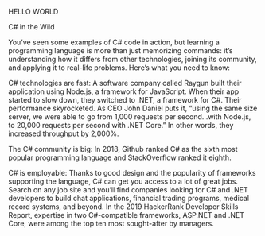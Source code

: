 HELLO WORLD

C# in the Wild

You’ve seen some examples of C# code in action, but learning a programming language is more than just memorizing commands: it’s understanding how it differs from other technologies, joining its community, and applying it to real-life problems. Here’s what you need to know:

C# technologies are fast: A software company called Raygun built their application using Node.js, a framework for JavaScript. When their app started to slow down, they switched to .NET, a framework for C#. Their performance skyrocketed. As CEO John Daniel puts it, “using the same size server, we were able to go from 1,000 requests per second…with Node.js, to 20,000 requests per second with .NET Core.” In other words, they increased throughput by 2,000%.

The C# community is big: In 2018, Github ranked C# as the sixth most popular programming language and StackOverflow ranked it eighth.

C# is employable: Thanks to good design and the popularity of frameworks supporting the language, C# can get you access to a lot of great jobs. Search on any job site and you’ll find companies looking for C# and .NET developers to build chat applications, financial trading programs, medical record systems, and beyond. In the 2019 HackerRank Developer Skills Report, expertise in two C#-compatible frameworks, ASP.NET and .NET Core, were among the top ten most sought-after by managers.
